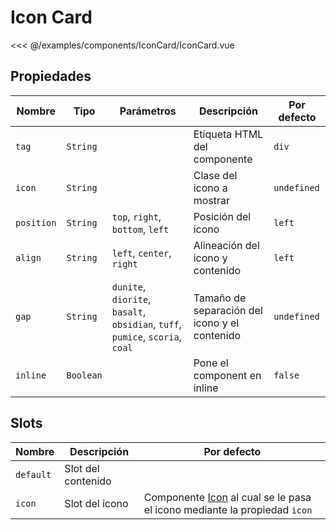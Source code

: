 # Icon Card

<Preview>
  <template slot="demo">
    <components-IconCard-IconCard /> 
  </template>

  <<< @/examples/components/IconCard/IconCard.vue
</Preview>

## Propiedades

| Nombre     | Tipo      | Parámetros                                                                    | Descripción                                   | Por defecto |
|------------|-----------|-------------------------------------------------------------------------------|-----------------------------------------------|-------------|
| `tag`      | `String`  |                                                                               | Etiqueta HTML del componente                  | `div`       |
| `icon`     | `String`  |                                                                               | Clase del icono a mostrar                     | `undefined` |
| `position` | `String`  | `top`, `right`, `bottom`, `left`                                              | Posición del icono                            | `left`      |
| `align`    | `String`  | `left`, `center`, `right`                                                     | Alineación del icono y contenido              | `left`      |
| `gap`      | `String`  | `dunite`, `diorite`, `basalt`, `obsidian`, `tuff`, `pumice`, `scoria`, `coal` | Tamaño de separación del icono y el contenido | `undefined` |
| `inline`   | `Boolean` |                                                                               | Pone el component en inline                   | `false`     |

## Slots

| Nombre    | Descripción        | Por defecto                                                                           |
|-----------|--------------------|---------------------------------------------------------------------------------------|
| `default` | Slot del contenido |                                                                                       |
| `icon`    | Slot del icono     | Componente [Icon](./icon.md) al cual se le pasa el icono mediante la propiedad `icon` |